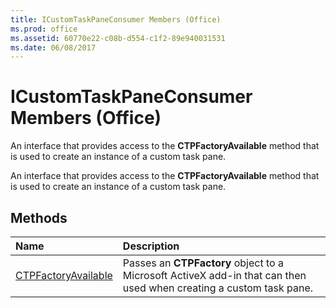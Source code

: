 ```yaml
---
title: ICustomTaskPaneConsumer Members (Office)
ms.prod: office
ms.assetid: 60770e22-c08b-d554-c1f2-89e940031531
ms.date: 06/08/2017
---
```



# ICustomTaskPaneConsumer Members (Office)
An interface that provides access to the  **CTPFactoryAvailable** method that is used to create an instance of a custom task pane.

An interface that provides access to the  **CTPFactoryAvailable** method that is used to create an instance of a custom task pane.


## Methods



|**Name**|**Description**|
|:-----|:-----|
|[CTPFactoryAvailable](icustomtaskpaneconsumer-ctpfactoryavailable-method-office.md)|Passes an  **CTPFactory** object to a Microsoft ActiveX add-in that can then used when creating a custom task pane.|

